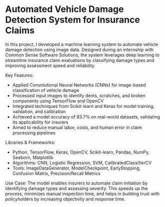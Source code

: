# Automated Vehicle Damage Detection System for Insurance Claims
In this project, I developed a machine learning system to automate vehicle damage detection using image data. Designed during an internship with Common Sense Software Solutions, the system leverages deep learning to streamline insurance claim evaluations by classifying damage types and improving assessment speed and reliability.

Key Features:
- Applied Convolutional Neural Networks (CNNs) for image-based classification of vehicle damage
- Processed input images to identify dents, scratches, and broken components using TensorFlow and OpenCV
- Integrated techniques from Scikit-learn and Keras for model training, validation, and calibration
- Achieved a model accuracy of 93.7% on real-world datasets, validating its applicability for insurers
- Aimed to reduce manual labor, costs, and human error in claim processing pipelines

Libraries & Frameworks:
- Python, TensorFlow, Keras, OpenCV, Scikit-learn, Pandas, NumPy, Seaborn, Matplotlib
- Algorithms: CNN, Logistic Regression, SVM, CalibratedClassifierCV
- Tools: ImageDataGenerator, ModelCheckpoint, EarlyStopping, Confusion Matrix, Precision/Recall Metrics

Use Case:
The model enables insurers to automate claim initiation by identifying damage types and assessing severity. This speeds up the process, minimizes manual inspection time, and helps in building trust with policyholders by increasing objectivity and response time.
